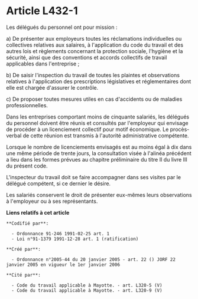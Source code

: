 # Article L432-1

Les délégués du personnel ont pour mission :

a) De présenter aux employeurs toutes les réclamations individuelles ou collectives relatives aux salaires, à l'application
du code du travail et des autres lois et règlements concernant la protection sociale, l'hygiène et la sécurité, ainsi que des
conventions et accords collectifs de travail applicables dans l'entreprise ;

b) De saisir l'inspection du travail de toutes les plaintes et observations relatives à l'application des prescriptions
législatives et réglementaires dont elle est chargée d'assurer le contrôle.

c) De proposer toutes mesures utiles en cas d'accidents ou de maladies professionnelles.

Dans les entreprises comportant moins de cinquante salariés, les délégués du personnel doivent être réunis et consultés par
l'employeur qui envisage de procéder à un licenciement collectif pour motif économique. Le procès-verbal de cette réunion est
transmis à l'autorité administrative compétente.

Lorsque le nombre de licenciements envisagés est au moins égal à dix dans une même période de trente jours, la consultation
visée à l'alinéa précédent a lieu dans les formes prévues au chapitre préliminaire du titre II du livre III du présent code.

L'inspecteur du travail doit se faire accompagner dans ses visites par le délégué compétent, si ce dernier le désire.

Les salariés conservent le droit de présenter eux-mêmes leurs observations à l'employeur ou à ses représentants.

**Liens relatifs à cet article**

	**Codifié par**:

	  - Ordonnance 91-246 1991-02-25 art. 1
	  - Loi n°91-1379 1991-12-28 art. 1 (ratification)

	**Créé par**:

	  - Ordonnance n°2005-44 du 20 janvier 2005 - art. 22 () JORF 22 janvier 2005 en vigueur le 1er janvier 2006

	**Cité par**:

	  - Code du travail applicable à Mayotte. - art. L320-5 (V)
	  - Code du travail applicable à Mayotte. - art. L320-9 (V)
